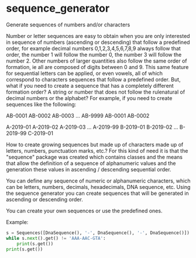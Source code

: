 # sequence_generator
Generate sequences of numbers and/or characters

Number or letter sequences are easy to obtain when you are only interested in sequence of numbers (ascending or descending) that follow
a predefined order, for example decimal numbers 0,1,2,3,4,5,6,7,8,9 always follow that order, the number 1 will follow the number 0, the number 3 will follow the number 2.
Other numbers of larger quantities also follow the same order of formation, ie all are composed of digits between 0 and 9. This same feature for sequential letters can be applied, or even vowels, all of which correspond to characters sequences that follow a predefined order. But, what if you need to create a sequence that has a completely different formation order? A string or number that does not follow the rulenatural of decimal numbers or the alphabet? For example, if you need to create sequences like the following:

AB-0001
AB-0002
AB-0003
...
AB-9999
AB-0001
AB-0002

A-2019-01
A-2019-02
A-2019-03
...
A-2019-99
B-2019-01
B-2019-02
...
B-2019-99
C-2019-01


How to create growing sequences but made up of characters made up of letters, numbers, punctuation marks, etc.? For this kind of need it is that the "sequence" package was created which contains classes and the means that allow the definition of a sequence of alphanumeric values and the generation these values in ascending / descending sequential order.

You can define any sequence of numeric or alphanumeric characters, which can be letters, numbers, decimals, hexadecimals, DNA sequence, etc. Using the sequence generator you can create sequences that will be generated in ascending or descending order.

You can create your own sequences or use the predefined ones.

Example:

```python
s = Sequences([DnaSequence(), '-', DnaSequence(), '-', DnaSequence()])
while s.next().get() != 'AAA-AAC-GTA':
    print(s.get())
print(s.get())
```
